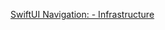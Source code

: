 [SwiftUI Navigation: - Infrastructure](https://medium.com/fiverr-engineering/swiftui-navigation-part-1-infrastructure-a44c2a9f4b46#57ab)
